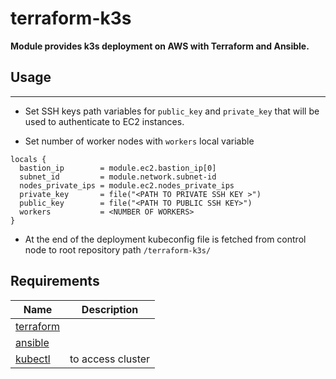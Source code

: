 # terraform-k3s

**Module provides k3s deployment on AWS with Terraform and Ansible.** 
## Usage
---
-  Set SSH keys path variables for `public_key` and `private_key` that will be used to authenticate to EC2 instances. 

- Set number of worker nodes with `workers` local variable


```hcl
locals {
  bastion_ip        = module.ec2.bastion_ip[0]
  subnet_id         = module.network.subnet-id
  nodes_private_ips = module.ec2.nodes_private_ips
  private_key       = file("<PATH TO PRIVATE SSH KEY >")
  public_key        = file("<PATH TO PUBLIC SSH KEY>")
  workers           = <NUMBER OF WORKERS>
}
```

- At the end of the deployment kubeconfig file is fetched from control node to root repository path `/terraform-k3s/`


## Requirements
| Name | Description | 
|------| ----------- |
| [terraform]() | 
| [ansible]()   | 
| [kubectl]()   | to access cluster | 
